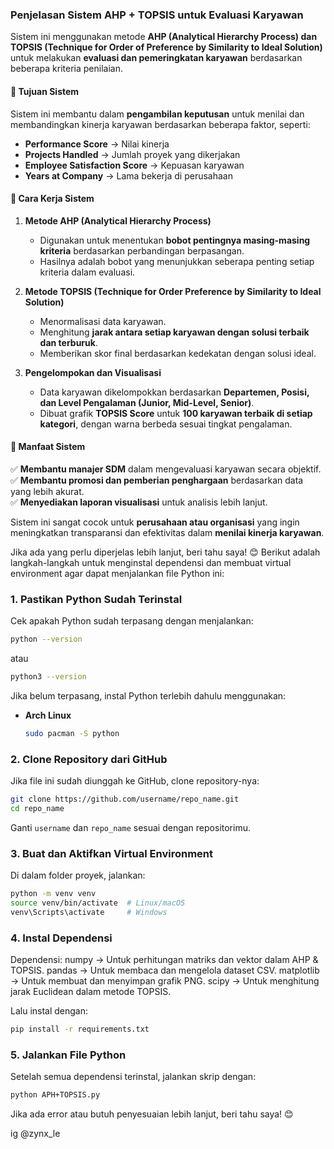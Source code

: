 ### **Penjelasan Sistem AHP + TOPSIS untuk Evaluasi Karyawan**

Sistem ini menggunakan metode **AHP (Analytical Hierarchy Process) dan TOPSIS (Technique for Order of Preference by Similarity to Ideal Solution)** untuk melakukan **evaluasi dan pemeringkatan karyawan** berdasarkan beberapa kriteria penilaian.

#### **🔹 Tujuan Sistem**

Sistem ini membantu dalam **pengambilan keputusan** untuk menilai dan membandingkan kinerja karyawan berdasarkan beberapa faktor, seperti:

- **Performance Score** → Nilai kinerja
- **Projects Handled** → Jumlah proyek yang dikerjakan
- **Employee Satisfaction Score** → Kepuasan karyawan
- **Years at Company** → Lama bekerja di perusahaan

#### **🔹 Cara Kerja Sistem**

1. **Metode AHP (Analytical Hierarchy Process)**

   - Digunakan untuk menentukan **bobot pentingnya masing-masing kriteria** berdasarkan perbandingan berpasangan.
   - Hasilnya adalah bobot yang menunjukkan seberapa penting setiap kriteria dalam evaluasi.

2. **Metode TOPSIS (Technique for Order Preference by Similarity to Ideal Solution)**

   - Menormalisasi data karyawan.
   - Menghitung **jarak antara setiap karyawan dengan solusi terbaik dan terburuk**.
   - Memberikan skor final berdasarkan kedekatan dengan solusi ideal.

3. **Pengelompokan dan Visualisasi**
   - Data karyawan dikelompokkan berdasarkan **Departemen, Posisi, dan Level Pengalaman (Junior, Mid-Level, Senior)**.
   - Dibuat grafik **TOPSIS Score** untuk **100 karyawan terbaik di setiap kategori**, dengan warna berbeda sesuai tingkat pengalaman.

#### **🔹 Manfaat Sistem**

✅ **Membantu manajer SDM** dalam mengevaluasi karyawan secara objektif.  
✅ **Membantu promosi dan pemberian penghargaan** berdasarkan data yang lebih akurat.  
✅ **Menyediakan laporan visualisasi** untuk analisis lebih lanjut.

Sistem ini sangat cocok untuk **perusahaan atau organisasi** yang ingin meningkatkan transparansi dan efektivitas dalam **menilai kinerja karyawan**.

Jika ada yang perlu diperjelas lebih lanjut, beri tahu saya! 😊
Berikut adalah langkah-langkah untuk menginstal dependensi dan membuat virtual environment agar dapat menjalankan file Python ini:

### **1. Pastikan Python Sudah Terinstal**

Cek apakah Python sudah terpasang dengan menjalankan:

```bash
python --version
```

atau

```bash
python3 --version
```

Jika belum terpasang, instal Python terlebih dahulu menggunakan:

- **Arch Linux**
  ```bash
  sudo pacman -S python
  ```

### **2. Clone Repository dari GitHub**

Jika file ini sudah diunggah ke GitHub, clone repository-nya:

```bash
git clone https://github.com/username/repo_name.git
cd repo_name
```

Ganti `username` dan `repo_name` sesuai dengan repositorimu.

### **3. Buat dan Aktifkan Virtual Environment**

Di dalam folder proyek, jalankan:

```bash
python -m venv venv
source venv/bin/activate  # Linux/macOS
venv\Scripts\activate     # Windows
```

### **4. Instal Dependensi**

Dependensi:
numpy → Untuk perhitungan matriks dan vektor dalam AHP & TOPSIS.
pandas → Untuk membaca dan mengelola dataset CSV.
matplotlib → Untuk membuat dan menyimpan grafik PNG.
scipy → Untuk menghitung jarak Euclidean dalam metode TOPSIS.

Lalu instal dengan:

```bash
pip install -r requirements.txt
```

### **5. Jalankan File Python**

Setelah semua dependensi terinstal, jalankan skrip dengan:

```bash
python APH+TOPSIS.py
```

Jika ada error atau butuh penyesuaian lebih lanjut, beri tahu saya! 😊

ig @zynx_le
